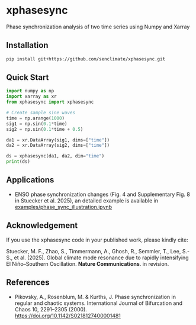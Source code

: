# xphasesync

Phase synchronization analysis of two time series using Numpy and Xarray


## Installation

```bash
pip install git+https://github.com/senclimate/xphasesync.git
```

## Quick Start

```python
import numpy as np
import xarray as xr
from xphasesync import xphasesync

# Create sample sine waves
time = np.arange(1000)
sig1 = np.sin(0.1*time)
sig2 = np.sin(0.1*time + 0.5)

da1 = xr.DataArray(sig1, dims=["time"])
da2 = xr.DataArray(sig2, dims=["time"])

ds = xphasesync(da1, da2, dim="time")
print(ds)
```

## Applications
- ENSO phase synchronization changes (Fig. 4 and Supplementary Fig. 8 in Stuecker et al. 2025), an detailed example is available in [examples/phase_sync_illustration.ipynb](examples/phase_sync_illustration.ipynb)

## Acknowledgement

If you use the xphasesync code in your published work, please kindly cite:

Stuecker, M. F., Zhao, S., Timmermann, A., Ghosh, R., Semmler, T., Lee, S.-S., et al. (2025). Global climate mode resonance due to rapidly intensifying El Niño–Southern Oscillation. **Nature Communications**. in revision. 


## References
- Pikovsky, A., Rosenblum, M. & Kurths, J. Phase synchronization in regular and chaotic systems. International Journal of Bifurcation and Chaos 10, 2291–2305 (2000). https://doi.org/10.1142/S0218127400001481
